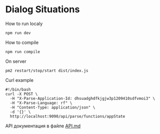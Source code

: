 # Dialog Situations

How to run localy
```
npm run dev
```

How to compile

```
npm run compile
```

On server 
```
pm2 restart/stop/start dist/index.js
```

Curl example
```
#!/bin/bash
curl -X POST \
  -H "X-Parse-Application-Id: dhsuadghdfkjgjw3p1209410sdfvmoi3" \
  -H "X-Parse-Language: rf" \
  -H "Content-Type: application/json" \
  -d '{}' \
  http://localhost:9090/api/parse/functions/appState
  ```





API документация в файле [API.md](API.md)